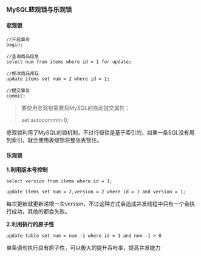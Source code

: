 ### MySQL悲观锁与乐观锁

#### 悲观锁

```mysql
//开启事务
begin;

//查询商品信息
select num from items where id = 1 for update;

//修改商品库存
update items set num = 2 where id = 1;

//提交事务
commit;
```

> 要使用悲观锁需要将MySQL的自动提交属性：
>
> set autocommit=0;

悲观锁利用了MySQL的锁机制，不过行级锁是基于索引的，如果一条SQL没有用到索引，就会使用表级锁将整张表锁住。



#### 乐观锁

**1.利用版本号控制**

```mysql
select version from items where id = 1;

update items set num = 2,version = 2 where id = 1 and version = 1;
```

每次更新就更新递增一次version，不过这种方式会造成并发线程中只有一个会执行成功，其他的都会失败。



**2.利用执行的原子性**

```mysql
update table set num = num -1 where id = 1 and num -1 > 0
```

单条语句执行具有原子性，可以极大的提升吞吐率，提高并发能力